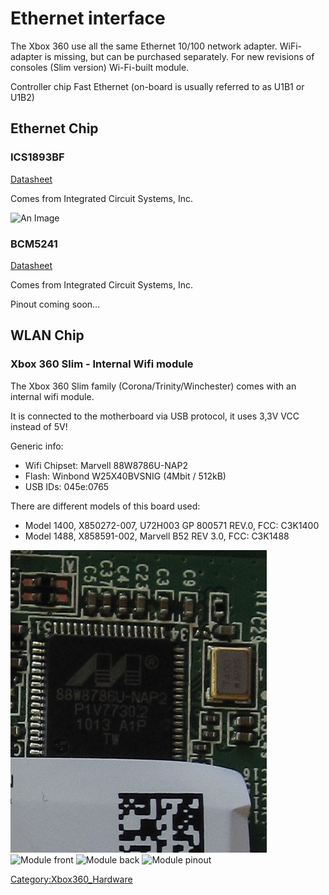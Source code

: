# Ethernet interface

The Xbox 360 use all the same Ethernet 10/100 network adapter.
WiFi-adapter is missing, but can be purchased separately. For new
revisions of consoles (Slim version) Wi-Fi-built module.

Controller chip Fast Ethernet (on-board is usually referred to as U1B1 or U1B2)

## Ethernet Chip

### ICS1893BF

[Datasheet](https://www.idt.com/document/dst/1893bfbk-datasheet)

Comes from Integrated Circuit Systems, Inc.

![An Image](../images/ICS1893BF.jpg)


### BCM5241

[Datasheet](https://docs.broadcom.com/docs/12358209)

Comes from Integrated Circuit Systems, Inc.

Pinout coming soon...

## WLAN Chip

### Xbox 360 Slim - Internal Wifi module

The Xbox 360 Slim family (Corona/Trinity/Winchester) comes with an internal wifi module.

It is connected to the motherboard via USB protocol, it uses 3,3V VCC instead of 5V!

Generic info:

- Wifi Chipset: Marvell 88W8786U-NAP2
- Flash: Winbond W25X40BVSNIG (4Mbit / 512kB)
- USB IDs: 045e:0765

There are different models of this board used:

- Model 1400, X850272-007, U72H003 GP 800571 REV.0, FCC: C3K1400
- Model 1488, X858591-002, Marvell B52 REV 3.0, FCC: C3K1488

![Marvell 88W8786U-NAP2](../images/88W8786U-NAP2.JPG)
![Module front](../images/x360s_wifi_module_front.jpg)
![Module back](../images/x360s_wifi_module_back.jpg)
![Module pinout](../images/x360s_wifi_module_pinout.jpg)


[Category:Xbox360_Hardware](../Category_Xbox360_Hardware)
